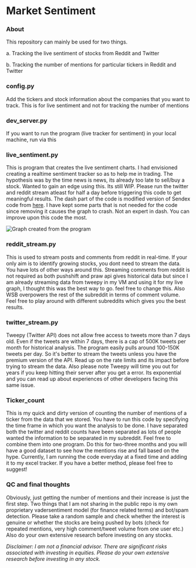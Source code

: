 # Market Sentiment 

### About 
This repository can mainly be used for two things. 

a. Tracking the live sentiment of stocks from Reddit and Twitter

b. Tracking the number of mentions for particular tickers in Reddit and Twitter

### config.py

Add the tickers and stock information about the companies that you want to track. This is for live sentiment and not for tracking the number of mentions 

### dev_server.py 

If you want to run the program (live tracker for sentiment) in your local machine, run via this 

### live_sentiment.py

This is program that creates the live sentiment charts. I had envisioned creating a realtime sentiment tracker so as to help me in trading. The hypothesis was by the time news is news, its already too late to sell/buy a stock. Wanted to gain an edge using this. Its still WIP. Please run the twitter and reddit stream atleast for half a day before triggering this code to get meaningful results. The dash part of the code is modified version of Sendex code from [here](https://github.com/Sentdex/socialsentiment). I have kept some parts that is not needed for the code since removing it causes the graph to crash. Not an expert in dash. You can improve upon this code the most. 

![Graph created from the program](https://user-images.githubusercontent.com/77964857/109548469-b149a500-7af2-11eb-87a2-349eb5ff2fca.png)


### reddit_stream.py

This is used to stream posts and comments from reddit in real-time. If your only aim is to identify growing stocks, you dont need to stream the data. You have lots of other ways around this. Streaming comments from reddit is not required as both pushshift and praw api gives historical data but since I am already streaming data from tweepy in my VM and using it for my live graph, I thought this was the best way to go. feel free to change this. Also WSB overpowers the rest of the subreddit in terms of comment volume. Feel free to play around with different subreddits which gives you the best results. 

### twitter_stream.py

Tweepy (Twitter API) does not allow free access to tweets more than 7 days old. Even if the tweets are within 7 days, there is a cap of 500K tweets per month for historical analysis. The program easily pulls around 100-150K tweets per day. So it's better to stream the tweets unless you have the premium version of the API. Read up on the rate limits and its impact before trying to stream the data. Also please note Tweepy will time you out for years if you keep hitting their server after you get a error. Its exponential and you can read up about experiences of other developers facing this same issue.  


### Ticker_count 

This is my quick and dirty version of counting the number of mentions of a ticker from the data that we stored. You have to run this code by specifying the time frame in which you want the analysis to be done. I have separated  both the twitter and reddit counts have been separated  as lots of people wanted the information to be separated in my subreddit. Feel free to combine them into one program. Do this for two-three months and you will have a good dataset to see how the mentions rise and fall based on the hype. Currently, I am running the code everyday at a fixed time and adding it to my excel tracker. If you have a better method, please feel free to suggest! 


### QC and final thoughts 
Obviously, just getting the number of mentions and their increase is just the first step. Two things that I am not sharing in the public repo is my own proprietary vadersentiment model (for finance related terms) and bot/spam detection. Please take a random sample and check whether the interest is genuine or whether the stocks are being pushed by bots (check for repeated mentions, very high comment/tweet volume from one user etc.) Also do your own extensive research before investing on any stocks. 


_Disclaimer: I am not a financial advisor. There are significant risks associated with investing in equities. Please do your own extensive research before investing in any stock._

